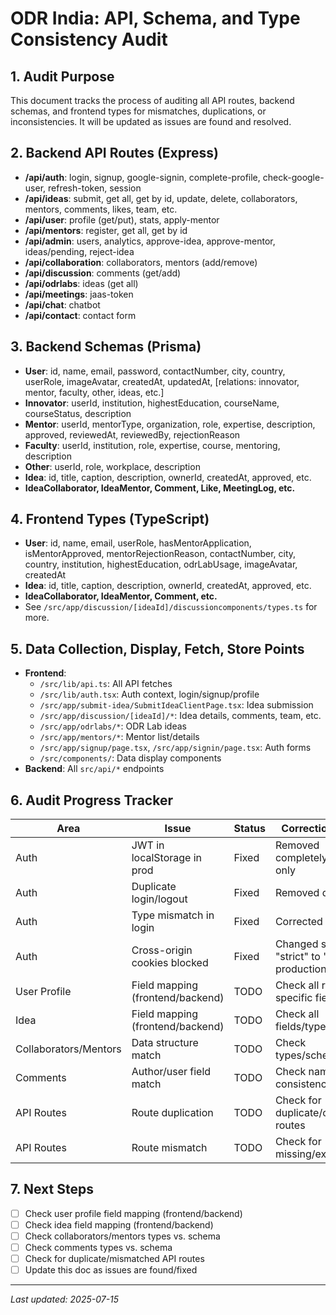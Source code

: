 # ODR India: API, Schema, and Type Consistency Audit

## 1. Audit Purpose
This document tracks the process of auditing all API routes, backend schemas, and frontend types for mismatches, duplications, or inconsistencies. It will be updated as issues are found and resolved.

## 2. Backend API Routes (Express)
- **/api/auth**: login, signup, google-signin, complete-profile, check-google-user, refresh-token, session
- **/api/ideas**: submit, get all, get by id, update, delete, collaborators, mentors, comments, likes, team, etc.
- **/api/user**: profile (get/put), stats, apply-mentor
- **/api/mentors**: register, get all, get by id
- **/api/admin**: users, analytics, approve-idea, approve-mentor, ideas/pending, reject-idea
- **/api/collaboration**: collaborators, mentors (add/remove)
- **/api/discussion**: comments (get/add)
- **/api/odrlabs**: ideas (get all)
- **/api/meetings**: jaas-token
- **/api/chat**: chatbot
- **/api/contact**: contact form

## 3. Backend Schemas (Prisma)
- **User**: id, name, email, password, contactNumber, city, country, userRole, imageAvatar, createdAt, updatedAt, [relations: innovator, mentor, faculty, other, ideas, etc.]
- **Innovator**: userId, institution, highestEducation, courseName, courseStatus, description
- **Mentor**: userId, mentorType, organization, role, expertise, description, approved, reviewedAt, reviewedBy, rejectionReason
- **Faculty**: userId, institution, role, expertise, course, mentoring, description
- **Other**: userId, role, workplace, description
- **Idea**: id, title, caption, description, ownerId, createdAt, approved, etc.
- **IdeaCollaborator, IdeaMentor, Comment, Like, MeetingLog, etc.**

## 4. Frontend Types (TypeScript)
- **User**: id, name, email, userRole, hasMentorApplication, isMentorApproved, mentorRejectionReason, contactNumber, city, country, institution, highestEducation, odrLabUsage, imageAvatar, createdAt
- **Idea**: id, title, caption, description, ownerId, createdAt, approved, etc.
- **IdeaCollaborator, IdeaMentor, Comment, etc.**
- See `/src/app/discussion/[ideaId]/discussioncomponents/types.ts` for more.

## 5. Data Collection, Display, Fetch, Store Points
- **Frontend**:
  - `/src/lib/api.ts`: All API fetches
  - `/src/lib/auth.tsx`: Auth context, login/signup/profile
  - `/src/app/submit-idea/SubmitIdeaClientPage.tsx`: Idea submission
  - `/src/app/discussion/[ideaId]/*`: Idea details, comments, team, etc.
  - `/src/app/odrlabs/*`: ODR Lab ideas
  - `/src/app/mentors/*`: Mentor list/details
  - `/src/app/signup/page.tsx`, `/src/app/signin/page.tsx`: Auth forms
  - `/src/components/`: Data display components
- **Backend**: All `src/api/*` endpoints

## 6. Audit Progress Tracker
| Area | Issue | Status | Correction/Notes |
|------|-------|--------|------------------|
| Auth | JWT in localStorage in prod | Fixed | Removed completely, cookie-only |
| Auth | Duplicate login/logout | Fixed | Removed duplicates |
| Auth | Type mismatch in login | Fixed | Corrected types |
| Auth | Cross-origin cookies blocked | Fixed | Changed sameSite: "strict" to "none" for production |
| User Profile | Field mapping (frontend/backend) | TODO | Check all role-specific fields |
| Idea | Field mapping (frontend/backend) | TODO | Check all fields/types |
| Collaborators/Mentors | Data structure match | TODO | Check types/schemas |
| Comments | Author/user field match | TODO | Check naming consistency |
| API Routes | Route duplication | TODO | Check for duplicate/conflicting routes |
| API Routes | Route mismatch | TODO | Check for missing/extra routes |

## 7. Next Steps
- [ ] Check user profile field mapping (frontend/backend)
- [ ] Check idea field mapping (frontend/backend)
- [ ] Check collaborators/mentors types vs. schema
- [ ] Check comments types vs. schema
- [ ] Check for duplicate/mismatched API routes
- [ ] Update this doc as issues are found/fixed

---
*Last updated: 2025-07-15*
